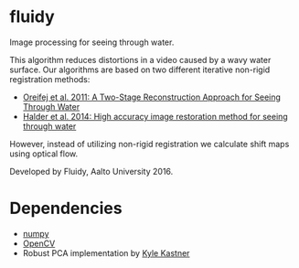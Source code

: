 # fluidy
Image processing for seeing through water.

This algorithm reduces distortions in a video caused by a wavy water surface. Our algorithms are based on two different iterative non-rigid registration methods:

* [Oreifej et al. 2011: A Two-Stage Reconstruction Approach for Seeing Through Water](http://www.cs.ucf.edu/~oreifej/papers/WATER_CVPR2011.pdf)
* [Halder et al. 2014: High accuracy image restoration method for seeing through water](http://proceedings.spiedigitallibrary.org/proceeding.aspx?articleid=1910348)

However, instead of utilizing non-rigid registration we calculate shift maps using optical flow.

Developed by Fluidy, Aalto University 2016.

# Dependencies
- [numpy](http://www.numpy.org/)
- [OpenCV](http://www.opencv.org/)
- Robust PCA implementation by [Kyle Kastner](http://kastnerkyle.github.io/posts/robust-matrix-decomposition/)


